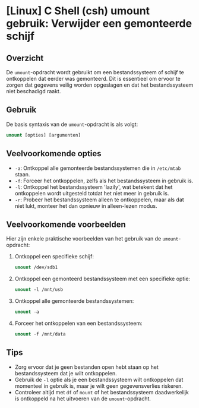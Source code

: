 # [Linux] C Shell (csh) umount gebruik: Verwijder een gemonteerde schijf

## Overzicht
De `umount`-opdracht wordt gebruikt om een bestandssysteem of schijf te ontkoppelen dat eerder was gemonteerd. Dit is essentieel om ervoor te zorgen dat gegevens veilig worden opgeslagen en dat het bestandssysteem niet beschadigd raakt.

## Gebruik
De basis syntaxis van de `umount`-opdracht is als volgt:

```csh
umount [opties] [argumenten]
```

## Veelvoorkomende opties
- `-a`: Ontkoppel alle gemonteerde bestandssystemen die in `/etc/mtab` staan.
- `-f`: Forceer het ontkoppelen, zelfs als het bestandssysteem in gebruik is.
- `-l`: Ontkoppel het bestandssysteem 'lazily', wat betekent dat het ontkoppelen wordt uitgesteld totdat het niet meer in gebruik is.
- `-r`: Probeer het bestandssysteem alleen te ontkoppelen, maar als dat niet lukt, monteer het dan opnieuw in alleen-lezen modus.

## Veelvoorkomende voorbeelden
Hier zijn enkele praktische voorbeelden van het gebruik van de `umount`-opdracht:

1. Ontkoppel een specifieke schijf:
   ```csh
   umount /dev/sdb1
   ```

2. Ontkoppel een gemonteerd bestandssysteem met een specifieke optie:
   ```csh
   umount -l /mnt/usb
   ```

3. Ontkoppel alle gemonteerde bestandssystemen:
   ```csh
   umount -a
   ```

4. Forceer het ontkoppelen van een bestandssysteem:
   ```csh
   umount -f /mnt/data
   ```

## Tips
- Zorg ervoor dat je geen bestanden open hebt staan op het bestandssysteem dat je wilt ontkoppelen.
- Gebruik de `-l` optie als je een bestandssysteem wilt ontkoppelen dat momenteel in gebruik is, maar je wilt geen gegevensverlies riskeren.
- Controleer altijd met `df` of `mount` of het bestandssysteem daadwerkelijk is ontkoppeld na het uitvoeren van de `umount`-opdracht.